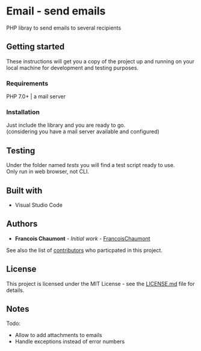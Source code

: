 # Email - send emails
PHP libray to send emails to several recipients

## Getting started
These instructions will get you a copy of the project up and running on your local machine for development and testing purposes.

### Requirements
PHP 7.0+ | a mail server

### Installation
Just include the library and you are ready to go.  
(considering you have a mail server available and configured)

## Testing
Under the folder named *tests* you will find a test script ready to use.  
Only run in web browser, not CLI.

## Built with
* Visual Studio Code

## Authors
* **Francois Chaumont** - *Initial work* - [FrancoisChaumont](https://github.com/FrancoisChaumont)

See also the list of [contributors](https://github.com/FrancoisChaumont/db/graphs/contributors) who particpated in this project.

## License
This project is licensed under the MIT License - see the [LICENSE.md](LICENSE.md) file for details.

## Notes
Todo: 
* Allow to add attachments to emails
* Handle exceptions instead of error numbers

